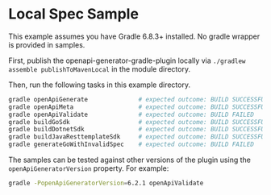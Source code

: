 # Local Spec Sample

This example assumes you have Gradle 6.8.3+ installed. No gradle wrapper is provided in samples.

First, publish the openapi-generator-gradle-plugin locally via `./gradlew assemble publishToMavenLocal` in the module directory.

Then, run the following tasks in this example directory.

```bash
gradle openApiGenerate              # expected outcome: BUILD SUCCESSFUL
gradle openApiMeta                  # expected outcome: BUILD SUCCESSFUL
gradle openApiValidate              # expected outcome: BUILD FAILED 
gradle buildGoSdk                   # expected outcome: BUILD SUCCESSFUL
gradle buildDotnetSdk               # expected outcome: BUILD SUCCESSFUL
gradle buildJavaResttemplateSdk     # expected outcome: BUILD SUCCESSFUL
gradle generateGoWithInvalidSpec    # expected outcome: BUILD FAILED 
```

The samples can be tested against other versions of the plugin using the `openApiGeneratorVersion` property. For example:

```bash
gradle -PopenApiGeneratorVersion=6.2.1 openApiValidate
```

